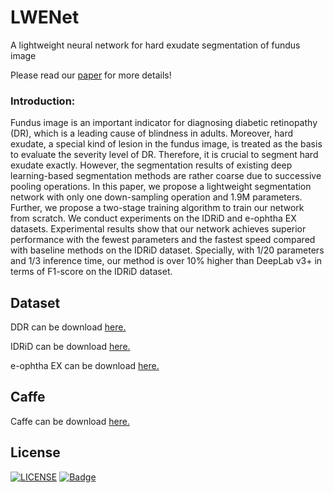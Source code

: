 # LWENet
A lightweight neural network for hard exudate segmentation of fundus image

Please read our [paper](https://link.springer.com/chapter/10.1007%2F978-3-030-30508-6_16) for more details!
### Introduction:
Fundus image is an important indicator for diagnosing diabetic retinopathy (DR), which is a leading cause of blindness in adults. Moreover, hard exudate, a special kind of lesion in the fundus image, is treated as the basis to evaluate the severity level of DR. Therefore, it is crucial to segment hard exudate exactly. However, the segmentation results of existing deep learning-based segmentation methods are rather coarse due to successive pooling operations. In this paper, we propose a lightweight segmentation network with only one down-sampling operation and 1.9M parameters. Further, we propose a two-stage training algorithm to train our network from scratch. We conduct experiments on the IDRiD and e-ophtha EX datasets. Experimental results show that our network achieves superior performance with the fewest parameters and the fastest speed compared with baseline methods on the IDRiD dataset. Specially, with 1/20 parameters and 1/3 inference time, our method is over 10% higher than DeepLab v3+ in terms of F1-score on the IDRiD dataset.

## Dataset
DDR can be download [here.](https://github.com/nkicsl/DDR-dataset)

IDRiD can be download [here.](https://ieee-dataport.org/open-access/indian-diabetic-retinopathy-image-dataset-idrid)

e-ophtha EX can be download [here.](http://www.adcis.net/en/third-party/e-ophtha/)

## Caffe
Caffe can be download [here.](https://github.com/guomugong/FFIA)

## License
[![LICENSE](https://img.shields.io/badge/license-Anti%20996-blue.svg)](https://github.com/996icu/996.ICU/blob/master/LICENSE)
[![Badge](https://img.shields.io/badge/link-996.icu-red.svg)](https://996.icu/#/zh_CN)
